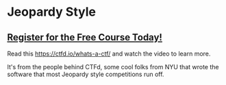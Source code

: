 # Jeopardy Style
##  [Register for the Free Course Today!](https://www.hoppersroppers.org/courseCTF.html)
Read this <https://ctfd.io/whats-a-ctf/> and watch the video to learn more.

It's from the people behind CTFd, some cool folks from NYU that wrote the software that most Jeopardy style competitions run off.
